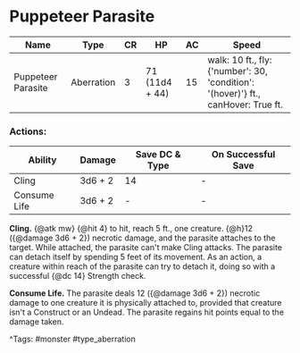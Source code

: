 # Puppeteer Parasite

| Name | Type | CR | HP | AC | Speed |
|------|------|----|----|----|-------|
| Puppeteer Parasite | Aberration | 3 | 71 (11d4 + 44) | 15 | walk: 10 ft., fly: {'number': 30, 'condition': '(hover)'} ft., canHover: True ft. |

### Actions:

| Ability | Damage | Save DC & Type | On Successful Save |
|---------|--------|----------------|--------------------|
| Cling | 3d6 + 2 | 14 | - |
| Consume Life | 3d6 + 2 | - | - |


**Cling.** {@atk mw} {@hit 4} to hit, reach 5 ft., one creature. {@h}12 ({@damage 3d6 + 2}) necrotic damage, and the parasite attaches to the target. While attached, the parasite can't make Cling attacks. The parasite can detach itself by spending 5 feet of its movement. As an action, a creature within reach of the parasite can try to detach it, doing so with a successful {@dc 14} Strength check.

**Consume Life.** The parasite deals 12 ({@damage 3d6 + 2}) necrotic damage to one creature it is physically attached to, provided that creature isn't a Construct or an Undead. The parasite regains hit points equal to the damage taken.

^Tags: #monster #type_aberration